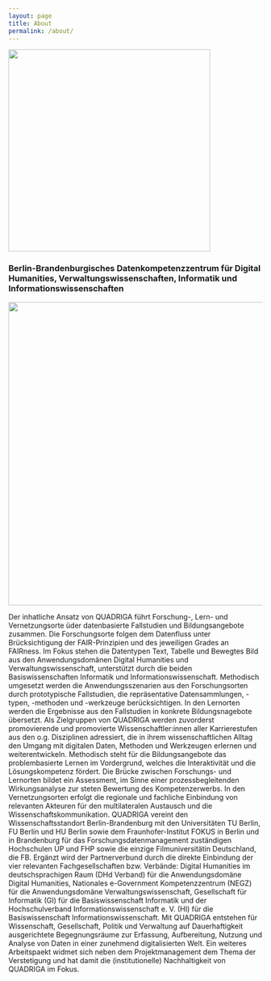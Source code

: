 ```yaml
---
layout: page
title: About
permalink: /about/
---
```


<img src="https://github.com/quadriga-dk/quadriga-dk.github.io/assets/166709081/5c12adcd-43c0-4f45-908b-a83dd00af81f" width="400">

### **Berlin-Brandenburgisches Datenkompetenzzentrum für Digital Humanities, Verwaltungswissenschaften, Informatik und Informationswissenschaften**

<img src="https://github.com/quadriga-dk/quadriga-dk.github.io/assets/166709081/3e2a1fdb-1a2b-44c0-8948-06b07bd609f6" width="600" align="center">

Der inhatliche Ansatz von QUADRIGA führt Forschung-, Lern- und Vernetzungsorte üder datenbasierte Fallstudien und Bildungsangebote zusammen. Die Forschungsorte folgen dem Datenfluss unter Brücksichtigung der FAIR-Prinzipien und des jeweiligen Grades an FAIRness. Im Fokus stehen die Datentypen Text, Tabelle und Bewegtes Bild aus den Anwendungsdomänen Digital Humanities und Verwaltungswissenschaft, unterstützt durch die beiden Basiswissenschaften Informatik und Informationswissenschaft. Methodisch umgesetzt werden die Anwendungsszenarien aus den Forschungsorten durch prototypische Fallstudien, die repräsentative Datensammlungen, -typen, -methoden und -werkzeuge berücksichtigen. In den Lernorten werden die Ergebnisse aus den Fallstudien in konkrete Bildungsnagebote übersetzt. Als Zielgruppen von QUADRIGA werden zuvorderst promovierende und promovierte Wissenschaftler:innen aller Karrierestufen aus den o.g. Disziplinen adressiert, die in ihrem wissenschaftlichen Alltag den Umgang mit digitalen Daten, Methoden und Werkzeugen erlernen und weiterentwickeln. Methodisch steht für die Bildungsangebote das problembasierte Lernen im Vordergrund, welches die Interaktivität und die Lösungskompetenz fördert. Die Brücke zwischen Forschungs- und Lernorten bildet ein Assessment, im Sinne einer prozessbegleitenden Wirkungsanalyse zur steten Bewertung des Kompetenzerwerbs. In den Vernetzungsorten erfolgt die regionale und fachliche Einbindung von relevanten Akteuren für den multilateralen Austausch und die Wissenschaftskommunikation. QUADRIGA vereint den Wissenschaftsstandort Berlin-Brandenburg mit den Universitäten TU Berlin, FU Berlin und HU Berlin sowie dem Fraunhofer-Institut FOKUS in Berlin und in Brandenburg für das Forschungsdatenmanagement zuständigen Hochschulen UP und FHP sowie die einzige Filmuniversitätin Deutschland, die FB. Ergänzt wird der Partnerverbund durch die direkte Einbindung der vier relevanten Fachgesellschaften bzw. Verbände: Digital Humanities im deutschsprachigen Raum (DHd Verband) für die Anwendungsdomäne Digital Humanities, Nationales e-Government Kompetenzzentrum (NEGZ) für die Anwendungsdomäne Verwaltungswissenschaft, Gesellschaft für Informatik (GI) für die Basiswissenschaft Informatik und der Hochschulverband Informationswissenschaft e. V. (HI) für die Basiswissenschaft Informationswissenschaft. Mit QUADRIGA entstehen für Wissenschaft, Gesellschaft, Politik und Verwaltung auf Dauerhaftigkeit ausgerichtete Begegnungsräume zur Erfassung, Aufbereitung, Nutzung und Analyse von Daten in einer zunehmend digitalisierten Welt. Ein weiteres Arbeitspaekt widmet sich neben dem Projektmanagement dem Thema der Verstetigung und hat damit die (institutionelle) Nachhaltigkeit von QUADRIGA im Fokus.
